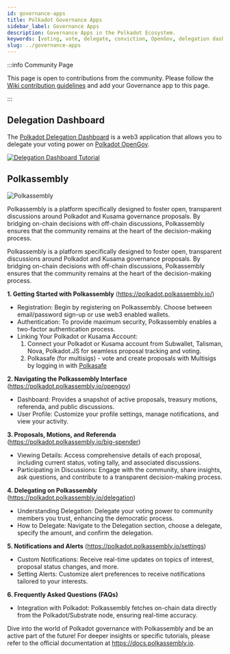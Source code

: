 ```yaml
---
id: governance-apps
title: Polkadot Governance Apps
sidebar_label: Governance Apps
description: Governance Apps in the Polkadot Ecosystem.
keywords: [voting, vote, delegate, conviction, OpenGov, delegation dashboard]
slug: ../governance-apps
---
```


:::info Community Page

This page is open to contributions from the community. Please follow the
[Wiki contribution guidelines](https://github.com/w3f/polkadot-wiki#contributing-to-documentation)
and add your Governance app to this page.

:::

## Delegation Dashboard

The [Polkadot Delegation Dashboard](https://delegation.polkadot.network/) is a web3 application that
allows you to delegate your voting power on [Polkadot OpenGov](../learn/learn-polkadot-opengov.md).

[![Delegation Dashboard Tutorial](https://img.youtube.com/vi/RapBYZc5ZPo/0.jpg)](https://www.youtube.com/watch?v=RapBYZc5ZPo)

## Polkassembly

![Polkassembly](https://github.com/w3f/polkadot-wiki/assets/874046/f2fc1032-ba81-465a-896c-51bd35efd435)


Polkassembly is a platform specifically designed to foster open, transparent discussions around Polkadot and Kusama governance proposals. By bridging on-chain decisions with off-chain discussions, Polkassembly ensures that the community remains at the heart of the decision-making process.

Polkassembly is a platform specifically designed to foster open, transparent discussions around Polkadot and Kusama governance proposals. By bridging on-chain decisions with off-chain discussions, Polkassembly ensures that the community remains at the heart of the decision-making process.

**1. Getting Started with Polkassembly** (https://polkadot.polkassembly.io/)

* Registration: Begin by registering on Polkassembly. Choose between email/password sign-up or use web3 enabled wallets.
* Authentication: To provide maximum security, Polkassembly enables a two-factor authentication process.
* Linking Your Polkadot or Kusama Account:
  1. Connect your Polkadot or Kusama account from Subwallet, Talisman, Nova, Polkadot.JS for seamless proposal tracking and voting.
  2. Polkasafe (for multisigs) - vote and create proposals with Multisigs by logging in with [Polkasafe](https://polkasafe.xyz/)

**2. Navigating the Polkassembly Interface** (https://polkadot.polkassembly.io/opengov)

- Dashboard: Provides a snapshot of active proposals, treasury motions, referenda, and public discussions.
- User Profile: Customize your profile settings, manage notifications, and view your activity.

**3. Proposals, Motions, and Referenda** (https://polkadot.polkassembly.io/big-spender)

- Viewing Details: Access comprehensive details of each proposal, including current status, voting tally, and associated discussions.
- Participating in Discussions: Engage with the community, share insights, ask questions, and contribute to a transparent decision-making process.

**4. Delegating on Polkassembly** (https://polkadot.polkassembly.io/delegation)

- Understanding Delegation: Delegate your voting power to community members you trust, enhancing the democratic process.
- How to Delegate: Navigate to the Delegation section, choose a delegate, specify the amount, and confirm the delegation.

**5. Notifications and Alerts** (https://polkadot.polkassembly.io/settings)

- Custom Notifications: Receive real-time updates on topics of interest, proposal status changes, and more.
- Setting Alerts: Customize alert preferences to receive notifications tailored to your interests.

**6. Frequently Asked Questions (FAQs)**

- Integration with Polkadot: Polkassembly fetches on-chain data directly from the Polkadot/Substrate node, ensuring real-time accuracy.

Dive into the world of Polkadot governance with Polkassembly and be an active part of the future!
For deeper insights or specific tutorials, please refer to the official documentation at https://docs.polkassembly.io.
